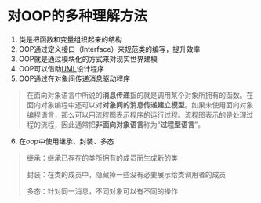 # 对OOP的多种理解方法

1. 类是把函数和变量组织起来的结构
2. OOP通过定义接口（Interface）来规范类的编写，提升效率
3. OOP就是通过模块化的方式来对现实世界建模
4. OOP可以借助[UML](../bu-chong-nei-rong/uml.md)设计程序
5. OOP通过在对象间传递消息驱动程序

> 在面向对象语言中所说的**消息传递**指的就是调用某个对象所拥有的函数。在面向对象编程中还可以对**对象间的消息传递建立模型**。如果未使用面向对象编程语言，那么可以用流程图表示程序的运行过程。流程图表示的是处理过程的流程，因此通常把**非面向对象语言**称为“**过程型语言**”​。

6. 在oop中使用继承、封装、多态

> 继承：继承已存在的类所拥有的成员而生成新的类
>
> 封装：在类的成员中，隐藏掉一些没有必要展示给类调用者的成员
>
> 多态：针对同一消息，不同对象可以有不同的操作







